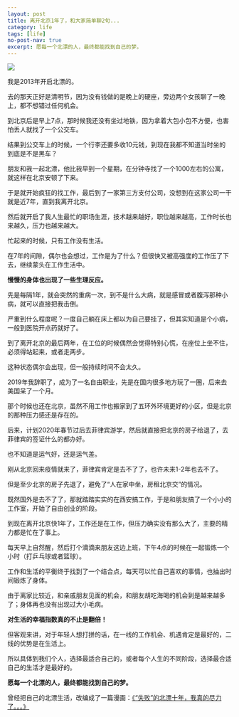 ```yaml
---
layout: post
title: 离开北京1年了，和大家简单聊2句...
category: life
tags: [life]
no-post-nav: true
excerpt: 愿每一个北漂的人，最终都能找到自己的梦。
---
```


![](http://favorites.ren/assets/images/2020/it/liaoju/liaoju01.jpg) 

我是2013年开启北漂的。

去的那天正好是清明节，因为没有钱做的是晚上的硬座，旁边两个女孩聊了一晚上，都不想错过任何机会。

到北京后是早上7点，那时候我还没有坐过地铁，因为拿着大包小包不方便，也害怕丢人就找了一个公交车。

结果到公交车上的时候，一个行李还要多收10元钱，到现在我都不知道当时坐的到底是不是黑车？

朋友和我一起北漂，他比我早到一个星期，在分钟寺找了一个1000左右的公寓，就这样在北京安顿了下来。

于是就开始疯狂的找工作，最后到了一家第三方支付公司，没想到在这家公司一干就是近7年，直到我离开北京。

然后就开启了我人生最忙的职场生涯，技术越来越好，职位越来越高，工作时长也来越久，压力也越来越大。

忙起来的时候，只有工作没有生活。

在7年的间隙，偶尔也会想过，工作是为了什么？但很快又被高强度的工作压了下去，继续蒙头在工作生活中。

**慢慢的身体也出现了一些生理反应。**

先是每隔1年，就会突然的重病一次，到不是什么大病，就是感冒或者腹泻那种小病，就可以直接把我击倒。

严重到什么程度呢？一度自己躺在床上都以为自己要挂了，但其实知道是个小病，一般到医院开点药就好了。

到了离开北京的最后两年，在工位的时候偶然会觉得特别心慌，在座位上坐不住，必须得站起来，或者走两步。

这种状态偶尔会出现，但一般持续时间不会太久。

2019年我辞职了，成为了一名自由职业，先是在国内很多地方玩了一圈，后来去美国呆了一个月。

那个时候也还在北京，虽然不用工作也搬家到了五环外环境更好的小区，但是北京的那种压力感还是存在的。

后来，计划2020年春节过后去菲律宾游学，然后就直接把北京的房子给退了，去菲律宾的签证什么的都办好。 

也不知道是运气好，还是运气差。

刚从北京回来疫情就来了，菲律宾肯定是去不了了，也许未来1-2年也去不了。

但是至少北京的房子先退了，避免了“人在家中坐，房租北京交”的情况。

既然国外是去不了了，那就踏踏实实的在西安搞工作，于是和朋友搞了一个小小的工作室，开始了自由创业的阶段。

到现在离开北京快1年了，工作还是在工作，但压力确实没有那么大了，主要的精力都是忙在了事上。

每天早上自然醒，然后打个滴滴来朋友这边上班，下午4点的时候在一起锻炼一个小时（打乒乓球或者篮球）。

工作和生活的平衡终于找到了一个结合点，每天可以忙自己喜欢的事情，也抽出时间锻炼了身体。

由于离家比较近，和亲戚朋友见面的机会，和朋友胡吃海喝的机会到是越来越多了；身体再也没有出现过大小毛病。

**对生活的幸福指数真的不止是翻倍！**

但客观来讲，对于年轻人想打拼的话，在一线的工作机会、机遇肯定是最好的，二线的优势是在生活上。

所以具体到我们个人，选择最适合自己的，或者每个人生的不同阶段，选择最合适自己的生活才是最好的。

**愿每一个北漂的人，最终都能找到自己的梦。**

曾经把自己的北漂生活，改编成了一篇漫画：[《“失败”的北漂十年，我真的尽力了。。。》](https://mp.weixin.qq.com/s/-zhXIkyL2dSABxC3211QEQ)